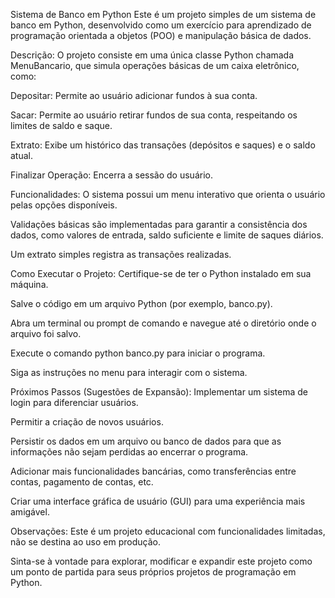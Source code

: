 Sistema de Banco em Python
Este é um projeto simples de um sistema de banco em Python, desenvolvido como um exercício para aprendizado de programação orientada a objetos (POO) e manipulação básica de dados.

Descrição:
O projeto consiste em uma única classe Python chamada MenuBancario, que simula operações básicas de um caixa eletrônico, como:

Depositar: Permite ao usuário adicionar fundos à sua conta.

Sacar: Permite ao usuário retirar fundos de sua conta, respeitando os limites de saldo e saque.

Extrato: Exibe um histórico das transações (depósitos e saques) e o saldo atual.

Finalizar Operação: Encerra a sessão do usuário.

Funcionalidades:
O sistema possui um menu interativo que orienta o usuário pelas opções disponíveis.

Validações básicas são implementadas para garantir a consistência dos dados, como valores de entrada, saldo suficiente e limite de saques diários.

Um extrato simples registra as transações realizadas.

Como Executar o Projeto:
Certifique-se de ter o Python instalado em sua máquina.

Salve o código em um arquivo Python (por exemplo, banco.py).

Abra um terminal ou prompt de comando e navegue até o diretório onde o arquivo foi salvo.

Execute o comando python banco.py para iniciar o programa.

Siga as instruções no menu para interagir com o sistema.

Próximos Passos (Sugestões de Expansão):
Implementar um sistema de login para diferenciar usuários.

Permitir a criação de novos usuários.

Persistir os dados em um arquivo ou banco de dados para que as informações não sejam perdidas ao encerrar o programa.

Adicionar mais funcionalidades bancárias, como transferências entre contas, pagamento de contas, etc.

Criar uma interface gráfica de usuário (GUI) para uma experiência mais amigável.

Observações:
Este é um projeto educacional com funcionalidades limitadas, não se destina ao uso em produção.

Sinta-se à vontade para explorar, modificar e expandir este projeto como um ponto de partida para seus próprios projetos de programação em Python.

